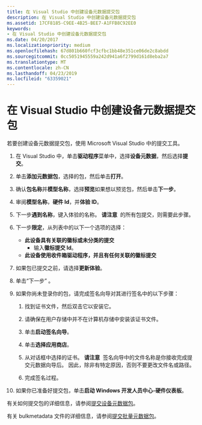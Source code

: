 ```yaml
---
title: 在 Visual Studio 中创建设备元数据提交包
description: 在 Visual Studio 中创建设备元数据提交包
ms.assetid: 17CF8185-C9EE-4B25-BEE7-A1FFB8C92EE0
keywords:
- 在 Visual Studio 中创建设备元数据提交包
ms.date: 04/20/2017
ms.localizationpriority: medium
ms.openlocfilehash: 67d801b660fcf3cfbc1bb48e351ce06de2c8abdd
ms.sourcegitcommit: 0cc5051945559a242d941a6f2799d161d8eba2a7
ms.translationtype: MT
ms.contentlocale: zh-CN
ms.lasthandoff: 04/23/2019
ms.locfileid: "63359021"
---
```

# <a name="creating-a-device-metadata-submission-package-in-visual-studio"></a>在 Visual Studio 中创建设备元数据提交包


若要创建设备元数据提交包，使用 Microsoft Visual Studio 中的提交工具。

1.  在 Visual Studio 中，单击**驱动程序**菜单中，选择**设备元数据**，然后选择**提交**。
2.  单击**添加元数据包**，选择的包，然后单击**打开**。
3.  确认**包名称**并**模型名称**，选择**预览**如果想以预览包，然后单击**下一步**。
4.  审阅**模型名称**，**硬件 Id**，并**体验 ID**。
5.  下一步**遇到名称**，键入体验的名称。
    **请注意**  的所有包提交，则需要此步骤。

     

6.  下一步**限定**，从列表中的以下一个选项的选择：
    -   **此设备具有关联的徽标或未分类的提交**
        -   输入**徽标提交 Id**。
    -   **此设备使用收件箱驱动程序，并且有任何关联的徽标提交**

7.  如果包已提交之前，请选择**更新体验**。
8.  单击“下一步” 。
9.  如果你尚未登录你的包，请完成签名向导对其进行签名中的以下步骤：

    1.  找到证书文件，然后双击它以安装它。
    2.  请确保在用户存储中并不在计算机存储中安装该证书文件。
    3.  单击**启动签名向导**。
    4.  单击**选择应用商店**。
    5.  从对话框中选择的证书。
        **请注意**  签名向导中的文件名称是你接收完成提交元数据向导后。 因此，除非有特定原因，否则不要更改文件名或路径。

         

    6.  完成签名过程。

10. 如果你已准备好提交包，单击**启动 Windows 开发人员中心-硬件仪表板**。

有关如何提交包的详细信息，请参阅[提交设备元数据包](https://go.microsoft.com/fwlink/p/?linkid=226302)。

有关 bulkmetadata 文件的详细信息，请参阅[提交批量元数据包](https://go.microsoft.com/fwlink/p/?linkid=248427)。

 

 





